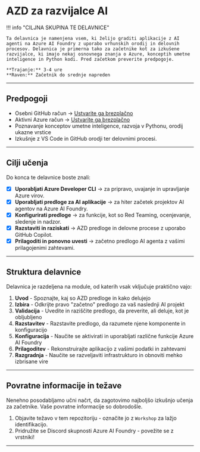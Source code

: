 <!--
CO_OP_TRANSLATOR_METADATA:
{
  "original_hash": "e3a6c07efed58baba33b43c69174aef8",
  "translation_date": "2025-09-25T02:19:28+00:00",
  "source_file": "workshop/docs/instructions/0-Introduction.md",
  "language_code": "sl"
}
-->
# AZD za razvijalce AI

!!! info "CILJNA SKUPINA TE DELAVNICE"
   
    Ta delavnica je namenjena vsem, ki želijo graditi aplikacije z AI agenti na Azure AI Foundry z uporabo vrhunskih orodij in delovnih procesov. Delavnica je primerna tako za začetnike kot za izkušene razvijalce, ki imajo nekaj osnovnega znanja o Azure, konceptih umetne inteligence in Python kodi. Pred začetkom preverite predpogoje.

    **Trajanje:** 3-4 ure  
    **Raven:** Začetnik do srednje napreden  

---

## Predpogoji

- Osebni GitHub račun → [Ustvarite ga brezplačno](https://github.com/signup)
- Aktivni Azure račun → [Ustvarite ga brezplačno](https://aka.ms/free)
- Poznavanje konceptov umetne inteligence, razvoja v Pythonu, orodij ukazne vrstice
- Izkušnje z VS Code in GitHub orodji ter delovnimi procesi.

---

## Cilji učenja

Do konca te delavnice boste znali:

- [X] **Uporabljati Azure Developer CLI** → za pripravo, uvajanje in upravljanje Azure virov.
- [X] **Uporabljati predloge za AI aplikacije** → za hiter začetek projektov AI agentov na Azure AI Foundry.
- [X] **Konfigurirati predloge** → za funkcije, kot so Red Teaming, ocenjevanje, sledenje in nadzor.
- [X] **Razstaviti in raziskati** → AZD predloge in delovne procese z uporabo GitHub Copilot.
- [X] **Prilagoditi in ponovno uvesti** → začetno predlogo AI agenta z vašimi prilagojenimi zahtevami.

---

## Struktura delavnice

Delavnica je razdeljena na module, od katerih vsak vključuje praktično vajo:

1. **Uvod** - Spoznajte, kaj so AZD predloge in kako delujejo
1. **Izbira** - Odkrijte pravo "začetno" predlogo za vaš naslednji AI projekt
1. **Validacija** - Uvedite in raziščite predlogo, da preverite, ali deluje, kot je obljubljeno
1. **Razstavitev** - Razstavite predlogo, da razumete njene komponente in konfiguracijo
1. **Konfiguracija** - Naučite se aktivirati in uporabljati različne funkcije Azure AI Foundry
1. **Prilagoditev** - Rekonstruirajte aplikacijo z vašimi podatki in zahtevami
1. **Razgradnja** - Naučite se razveljaviti infrastrukturo in obnoviti mehko izbrisane vire

---

## Povratne informacije in težave

Nenehno posodabljamo učni načrt, da zagotovimo najboljšo izkušnjo učenja za začetnike. Vaše povratne informacije so dobrodošle.

1. Objavite težavo v tem repozitoriju - označite jo z `Workshop` za lažjo identifikacijo.
1. Pridružite se Discord skupnosti Azure AI Foundry - povežite se z vrstniki!

---

